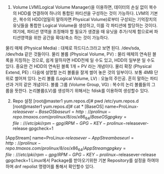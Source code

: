 1. Volume 
LVM(Logical Volume Manager)을 이용하면, 데이터의 손실 없이 복수의 HDD를 연결하여 하나의 통합된 파티션을 구성하는 것이 가능하다.
LVM의 기본은, 복수의 HDD(엄밀히 말하자면 Physical Volume)로부터 구성되는 기억장치의 유닛들을 통합한 Logical Volume을 생성하고, 이를 각 파티션에 할당하는 것이다.
여기에, 파티션 영역을 조정해야 할 필요가 생겼을 때 유닛을 추가/삭제 함으로써 파티션영역을 위한 공간을 확대/축소 하는 것이 가능하다.

 

물리 매체 (Physical Media) : 대체로 하드디스크라고 보면 된다. /dev/sda, /dev/hda 같은 것들이다.
물리 볼륨 (Physical Volume, PV) : 물리 매체의 연속된 블록을 지칭하는 것으로, 쉽게 말하자면 HDD전체 일 수도 있고, HDD의 일부분 일 수도 있다. 중요한 건 HDD의 연속된 블록 1개 = PV 라는 개념이다.
물리 확장 (Physical Extend, PE) : 다음에 설명할 논리 볼륨을 잘게 썰어 놓은 것의 일부이다. 보통 4MB 단위로 썰어져 있다.
논리 볼륨 (Logical Volume, LV) : 오늘의 주인공. 흔히 말하는 파티션과 거의 같은 개념이다.
볼륨 그룹 (Volume Group, VG) : 복수의 논리 볼륨들의 그룹을 뜻한다.
논리볼륨(LV)를 생성하기 위해서는 fdisk를 이용하여 생성할수 있다.

2. Repo 설정
[root@master1 yum.repos.d]# pwd
/etc/yum.repos.d
[root@master1 yum.repos.d]# cat *
[BaseOS]
name=ProLinux-$releasever - BaseOS
baseurl=http://prolinux-repo.tmaxos.com/prolinux/8/os/x86_64/BaseOS
gpgkey=file:///etc/pki/rpm-gpg/RPM-GPG-KEY-prolinux-$releasever-release
gpgcheck=1

[AppStream]
name=ProLinux-$releasever - AppStream
baseurl=http://prolinux-repo.tmaxos.com/prolinux/8/os/x86_64/AppStream
gpgkey=file:///etc/pki/rpm-gpg/RPM-GPG-KEY-prolinux-$releasever-release
gpgcheck=1
Linux에서 Package를 받아오기위한 기본 Repository를 설정을 하여야 하며 dnf repolist 명령어를 통해서 확인할수 있다.
